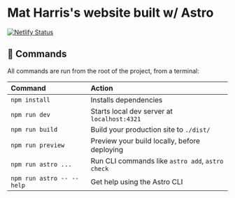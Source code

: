 # Mat Harris's website built w/ Astro

[![Netlify Status](https://api.netlify.com/api/v1/badges/7ed8b366-9875-4adb-ae0d-27c391e88a51/deploy-status)](https://app.netlify.com/sites/hopeful-pasteur-41e044/deploys)


## 🧞 Commands

All commands are run from the root of the project, from a terminal:

| Command                   | Action                                           |
| :------------------------ | :----------------------------------------------- |
| `npm install`             | Installs dependencies                            |
| `npm run dev`             | Starts local dev server at `localhost:4321`      |
| `npm run build`           | Build your production site to `./dist/`          |
| `npm run preview`         | Preview your build locally, before deploying     |
| `npm run astro ...`       | Run CLI commands like `astro add`, `astro check` |
| `npm run astro -- --help` | Get help using the Astro CLI                     |
